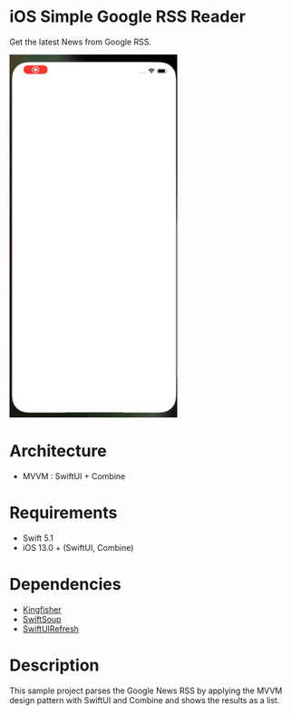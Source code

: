 # iOS Simple Google RSS Reader

Get the latest News from Google RSS.

![demo](Demo/rss_demo.gif)

# Architecture
- MVVM : SwiftUI + Combine

# Requirements
- Swift 5.1
- iOS 13.0 + (SwiftUI, Combine)

# Dependencies
- [Kingfisher](https://github.com/onevcat/Kingfisher)
- [SwiftSoup](https://github.com/scinfu/SwiftSoup)
- [SwiftUIRefresh](https://github.com/siteline/SwiftUIRefresh)

# Description

This sample project parses the Google News RSS by applying the MVVM design pattern with SwiftUI and Combine and shows the results as a list.
